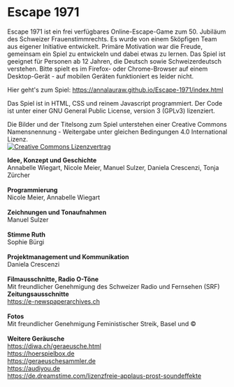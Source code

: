 # Escape 1971
Escape 1971 ist ein frei verfügbares Online-Escape-Game zum 50. Jubiläum des Schweizer Frauenstimmrechts. Es wurde von einem 5köpfigen Team aus eigener Initiative entwickelt. 
Primäre Motivation war die Freude, gemeinsam ein Spiel zu entwickeln und dabei etwas zu lernen. Das Spiel ist geeignet für Personen ab 12 Jahren, die Deutsch sowie Schweizerdeutsch verstehen. Bitte spielt es im Firefox- oder Chrome-Browser auf einem Desktop-Gerät - auf mobilen Geräten funktioniert es leider nicht.

Hier geht's zum Spiel: https://annalauraw.github.io/Escape-1971/index.html

Das Spiel ist in HTML, CSS und reinem Javascript programmiert. Der Code ist unter einer GNU General Public License, version 3 (GPLv3) lizenziert.

Die Bilder und der Titelsong zum Spiel unterstehen einer Creative Commons Namensnennung - Weitergabe unter gleichen Bedingungen 4.0 International Lizenz.
<br><a rel="license" href="http://creativecommons.org/licenses/by-sa/4.0/" target="_blank"><img alt="Creative Commons Lizenzvertrag" style="border-width:0" src="https://i.creativecommons.org/l/by-sa/4.0/88x31.png" /></a>

<b>Idee, Konzept und Geschichte</b><br>
Annabelle Wiegart, Nicole Meier, Manuel Sulzer, Daniela Crescenzi, Tonja Zürcher<br><br>
<b>Programmierung</b><br>
Nicole Meier, Annabelle Wiegart<br><br>
<b>Zeichnungen und Tonaufnahmen</b><br>
Manuel Sulzer<br><br>
<b>Stimme Ruth</b><br>
Sophie Bürgi<br><br>
<b>Projektmanagement und Kommunikation</b><br>
Daniela Crescenzi<br><br>
<b>Filmausschnitte, Radio O-Töne</b><br>
Mit freundlicher Genehmigung des Schweizer Radio und Fernsehen (SRF)<br>
<b>Zeitungsausschnitte</b><br>
<a href="https://e-newspaperarchives.ch/" target="_blank">https://e-newspaperarchives.ch</a><br><br>
<b>Fotos</b><br>
Mit freundlicher Genehmigung Feministischer Streik, Basel und ©<br><br>
<b>Weitere Geräusche</b><br>
<a href="https://diwa.ch/geraeusche.html" target="_blank">https://diwa.ch/geraeusche.html</a><br>
<a href="https://hoerspielbox.de" target="_blank">https://hoerspielbox.de</a><br>
<a href="https://geraeuschesammler.de" target="_blank">https://geraeuschesammler.de</a><br>
<a href="https://audiyou.de" target="_blank">https://audiyou.de</a><br>
<a href="https://de.dreamstime.com/lizenzfreie-applaus-prost-soundeffekte" target="_blank">https://de.dreamstime.com/lizenzfreie-applaus-prost-soundeffekte</a><br>
